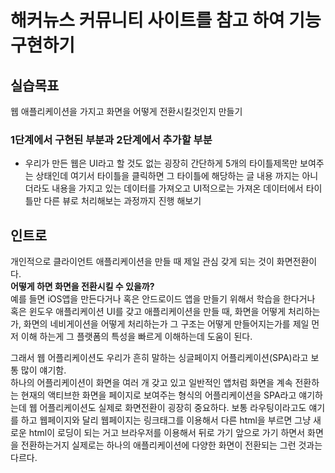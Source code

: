 # 해커뉴스 커뮤니티 사이트를 참고 하여 기능 구현하기 

## 실습목표  
웹 애플리케이션을 가지고 화면을 어떻게 전환시킬것인지 만들기

### 1단계에서 구현된 부분과 2단계에서 추가할 부분
- 우리가 만든 웹은 UI라고 할 것도 없는 굉장히 간단하게 5개의 타이틀제목만 보여주는 상태인데 여기서 타이틀을 클릭하면 그 타이틀에 해당하는 글 내용 까지는 아니더라도 내용을 가지고 있는 데이터를 가져오고 UI적으로는 가져온 데이터에서 타이틀만 다른 뷰로 처리해보는 과정까지 진행 해보기

## 인트로
개인적으로 클라이언트 애플리케이션을 만들 때 제일 관심 갖게 되는 것이 화면전환이다.   
**어떻게 하면 화면을 전환시킬 수 있을까?**   
예를 들면 iOS앱을 만든다거나 혹은 안드로이드 앱을 만들기 위해서 학습을 한다거나 혹은 윈도우 애플리케이션 UI를 갖고 애플리케이션을 만들 때, 화면을 어떻게 처리하는가, 화면의 네비게이션을 어떻게 처리하는가 그 구조는 어떻게 만들어지는가를 제일 먼저 이해 하는게 그 플랫폼의 특성을 빠르게 이해하는데 도움이 된다.

그래서 웹 어플리케이션도 우리가 흔히 말하는 싱글페이지 어플리케이션(SPA)라고 보통 많이 얘기함.   
하나의 어플리케이션이 화면을 여러 개 갖고 있고 일반적인 앱처럼 화면을 계속 전환하는 현재의 액티브한 화면을 페이지로 보여주는 형식의 어플리케이션을 SPA라고 
얘기하는데 웹 어플리케이션도 실제로 화면전환이 굉장히 중요하다.
보통 라우팅이라고도 얘기를 하고 웹페이지와 달리 웹페이지는 링크태그를 이용해서 다른 html을 부르면
그냥 새로운 html이 로딩이 되는 거고 브라우저를 이용해서 뒤로 가기 앞으로 가기 하면서 화면을 전환하는거지 실제로는 하나의 애플리케이션에 다양한 화면이 전환되는 그런 것과는 다르다.